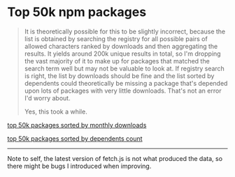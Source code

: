 # Top 50k npm packages

> It is theoretically possible for this to be slightly incorrect, because the list is obtained by searching the registry for all possible pairs of allowed characters ranked by downloads and then aggregating the results. It yields around 200k unique results in total, so I'm dropping the vast majority of it to make up for packages that matched the search term well but may not be valuable to look at. If registry search is right, the list by downloads should be fine and the list sorted by dependents could theoretically be missing a package that's depended upon lots of packages with very little downloads. That's not an error I'd worry about.
>  
> Yes, this took a while.

  [top 50k packages sorted by monthly downloads](./per-monthly_dl.md)
  
  [top 50k packages sorted by dependents count](./per-dependents_count.md)


----
Note to self, the latest version of fetch.js is not what produced the data, so there might be bugs I introduced when improving.